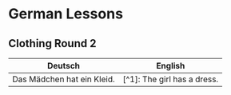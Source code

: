 # German Lessons
## Clothing Round 2

Deutsch | English
--------- | -------
Das Mädchen hat ein Kleid. | [^1]: The girl has a dress.
